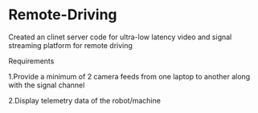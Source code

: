# Remote-Driving

Created an clinet server code for ultra-low latency video and signal streaming platform for remote driving

Requirements

1.Provide a minimum of 2 camera feeds from one laptop to another along with the signal channel

2.Display telemetry data of the robot/machine
